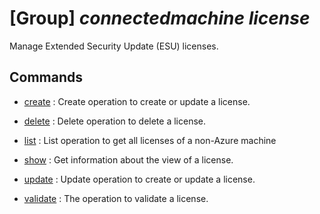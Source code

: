 # [Group] _connectedmachine license_

Manage Extended Security Update (ESU) licenses.

## Commands

- [create](/Commands/connectedmachine/license/_create.md)
: Create operation to create or update a license.

- [delete](/Commands/connectedmachine/license/_delete.md)
: Delete operation to delete a license.

- [list](/Commands/connectedmachine/license/_list.md)
: List operation to get all licenses of a non-Azure machine

- [show](/Commands/connectedmachine/license/_show.md)
: Get information about the view of a license.

- [update](/Commands/connectedmachine/license/_update.md)
: Update operation to create or update a license.

- [validate](/Commands/connectedmachine/license/_validate.md)
: The operation to validate a license.
